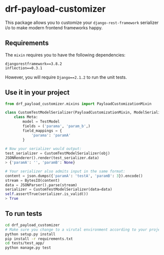 # drf-payload-customizer

This package allows you to customize your `django-rest-framework` serializer i/o to make modern frontend frameworks happy.

## Requirements
The `mixin` requires you to have the following dependencies:

```
djangorestframework==3.8.2
inflection==0.3.1
```

However, you will require `Django==2.1.2` to run the unit tests. 

## Use it in your project

```py
from drf_payload_customizer.mixins import PayloadCustomizationMixin

class CustomTestModelSerializer(PayloadCustomizationMixin, ModelSerializer):
    class Meta:
        model = TestModel
        fields = ('parama', 'param_b',)
        field_mappings = {
            'parama': 'paramA'
        }
        
# Now your serializer would output: 
test_serializer = CustomTestModelSerializer(obj)
JSONRenderer().render(test_serializer.data)
> {'paramA': '', 'paramB': None}

# Your serializer also admits input in the same format: 
content = json.dumps({'paramA': 'testA', 'paramB': 3}).encode()
stream = BytesIO(content)
data = JSONParser().parse(stream)
serializer = CustomTestModelSerializer(data=data)
self.assertTrue(serializer.is_valid())
> True
```

## To run tests 

```sh
cd drf_payload_customizer
# Make sure you change to a virutal environment according to your project setup
python setup.py install 
pip install -r requirements.txt 
cd tests/test_app/ 
python manage.py test 
``` 
